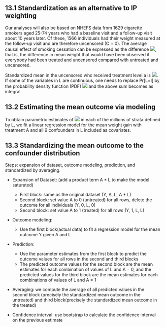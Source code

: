 ## 13.1 Standardization as an alternative to IP weighting
Our analyses will also be based on NHEFS data from 1629 cigarette smokers aged 25-74 years who had a baseline visit and a follow-up visit about 10 years later. Of these, 1566 individuals had their weight measured at the follow-up visit and are therefore uncensored (C = 0). The average causal effect of smoking cessation can be expressed as the difference <img src="https://render.githubusercontent.com/render/math?math=E[Y^{a=1, c=0}] - E[Y^{a=0, c=0}]">, that is, the difference in mean weight that would have been observed if everybody had been treated and uncensored compared with untreated and uncensored.

Standardized mean in the uncensored who received treatment level a is <img src="https://render.githubusercontent.com/render/math?math=\sum_{l}E[Y|A=a, C=0, L=l] * Pr[L=l]">. If some of the variables in L are continuous, one needs to replace Pr[L=l] by the probability density function (PDF) <img src="https://render.githubusercontent.com/render/math?math=f_{L}[l]"> and the above sum becomes as integral.

## 13.2 Estimating the mean outcome via modeling
To obtain parametric estimates of <img src="https://render.githubusercontent.com/render/math?math=E[Y|A=a, C=0, L=l] "> in each of the millions of strata defined by L, we fit a linear regression model for the mean weight gain with treatment A and all 9 confounders in L included as covariates.

## 13.3 Standardizing the mean outcome to the confounder distribution
Steps: expansion of dataset, outcome modeling, prediction, and standardized by averaging.

- Expansion of Dataset: (add a product term A * L to make the model saturated)
  - First block: same as the original dataset (Y, A, L, A * L)
  - Second block: set value A to 0 (untreated) for all rows, delete the outcome for all individuals (Y, 0, L, 0)
  - Second block: set value A to 1 (treated) for all rows (Y, 1, L, L)

- Outcome modeling:
  - Use the first block(actual data) to fit a regression model for the mean outcome Y given A and L

- Prediction:
  - Use the parameter estimates from the first block to predict the outcome values for all rows in the second and third blocks
  - The predicted outcome values for the second block are the mean estimates for each combination of values of L and A = 0, and the predicted values for the third block are the mean estimates for each combinations of values of L and A = 1

- Averaging: we compute the average of all predicted values in the second block (precisely the standardized mean outcome in the untreated) and third block(precisely the standardized mean outcome in the treated)

- Confidence interval: use bootstrap to calculate the confidence interval on the previous estimate
